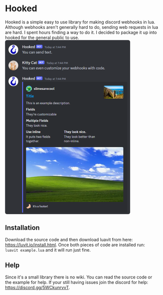 # Hooked
Hooked is a simple easy to use library for making discord webhooks in lua. Although webhooks aren't generally hard to do, sending web requests in lua are hard. I spent hours finding a way to do it. I decided to package it up into hooked for the general public to use.\
<img src="example.png" alt="An image of hooked in use." class="image" width="411" height="571" />

## Installation
Download the source code and then download luavit from here: https://luvit.io/install.html. Once both pieces of code are installed run: ```luavit example.lua``` and it will run just fine.

## Help
Since it's a small library there is no wiki. You can read the source code or the example for help. If your still having issues join the discord for help: https://discord.gg/5WCkunrvvT.

<style>
    .image {
        border-radius: 6px;
    }
</style>